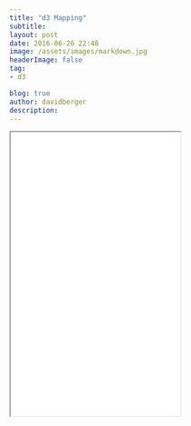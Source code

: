 ```yaml
---
title: "d3 Mapping"
subtitle:
layout: post
date: 2016-06-26 22:48
image: /assets/images/markdown.jpg
headerImage: false
tag:
- d3

blog: true
author: davidberger
description:    
---
```


<iframe sandbox="allow-popups allow-scripts allow-forms allow-same-origin" src="/dberger1989/raw/9196827dee69b39b669fb7e1904b812d/63a95d82d8cc8ada8ecefcdd9cc526fd87dc78ec/" marginwidth="0" marginheight="0" style="height:500px;" scrolling="no">
</iframe>
